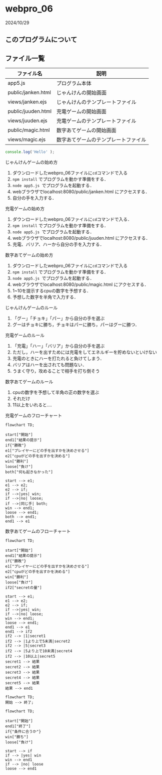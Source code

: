 # webpro_06
2024/10/29
## このプログラムについて
## ファイル一覧

ファイル名|説明
-|-
app5.js | プログラム本体
public/janken.html |じゃんけんの開始画面
views/janken.ejs | じゃんけんのテンプレートファイル
public/juuden.html |充電ゲームの開始画面
views/juuden.ejs | 充電ゲームのテンプレートファイル
public/magic.html |数字あてゲームの開始画面
views/magic.ejs |数字あてゲームのテンプレートファイル

```javascript
console.log('Hello' );
```

じゃんけんゲームの始め方
1. ダウンロードしたwebpro_06ファイルに```cd```コマンドで入る
1. ```npm install``` でプログラムを動かす準備をする．
1. ```node app5.js ```でプログラムを起動する．
1. webブラウザでlocalhost:8080/public/janken.html にアクセスする．
1. 自分の手を入力する．

充電ゲームの始め方
1. ダウンロードしたwebpro_06ファイルに```cd```コマンドで入る．
1. ```npm install``` でプログラムを動かす準備をする．
1. ```node app5.js ```でプログラムを起動する．
1. webブラウザでlocalhost:8080/public/juuden.html にアクセスする．
1. 充電、バリア、ハーから自分の手を入力する．

数字あてゲームの始め方
1. ダウンロードしたwebpro_06ファイルに```cd```コマンドで入る
1. ```npm install``` でプログラムを動かす準備をする．
1. ```node app5.js ```でプログラムを起動する．
1. webブラウザでlocalhost:8080/public/magic.html にアクセスする．
1. 1~10を提示するcpuの数字を予想する．
1. 予想した数字を半角で入力する．

じゃんけんゲームのルール
1. 「グー」「チョキ」「パー」から自分の手を選ぶ
1. グーはチョキに勝ち，チョキはパーに勝ち，パーはグーに勝つ．

充電ゲームのルール
1. 「充電」「ハー」「バリア」から自分の手を選ぶ
1. ただし，ハーを出すためには充電をしてエネルギーを貯めないといけない
1. 充電のときにハーを打たれると負けてしまう．
1. バリアはハーを出されても問題ない．
1. うまく守り，攻めることで相手を打ち倒そう

数字あてゲームのルール
1. cpuの数字を予想して半角の正の数字を選ぶ
2. それだけ
1. 11以上をいれると....

充電ゲームのフローチャート
```mermaid
flowchart TD;

start["開始"]
end1["結果の提示"]
if{"勝敗"}
e1["プレイヤーにどの手を出すかを決めさせる"]
e2["cpuがどの手を出すかを決める"]
win["勝利"]
loose["負け"]
both["何も起きなかった"]

start --> e1;
e1 --> e2;
e2 --> if;
if -->|yes| win;
if -->|no| loose;
if -->|同じ手| both;
win --> end1;
loose --> end1;
both --> end1;
end1 --> e1
```
数字あてゲームのフローチャート
```mermaid
flowchart TD;

start["開始"]
end1["結果の提示"]
if{"勝敗"}
e1["プレイヤーにどの手を出すかを決めさせる"]
e2["cpuがどの手を出すかを決める"]
win["勝利"]
loose["負け"]
if2["secretの量"]

start --> e1;
e1 --> e2;
e2 --> if;
if -->|yes| win;
if -->|no| loose;
win --> end1;
loose --> end1;
end1 --> e1
end1 --> if2
if2 --> |1|secret1
if2 --> |1より上で5未満|secret2
if2 --> |5|secret3
if2 --> |5より上で10未満|secret4
if2 --> |10以上|secret5
secret1 --> 結果
secret2 --> 結果
secret3 --> 結果
secret4 --> 結果
secret5 --> 結果
結果 --> end1
```
```mermaid
flowchart TD;
開始 --> 終了;
```

```mermaid
flowchart TD;

start["開始"]
end1["終了"]
if{"条件に合うか"}
win["勝ち"]
loose["負け"]

start --> if
if --> |yes| win
win --> end1
if --> |no| loose
loose --> end1
```